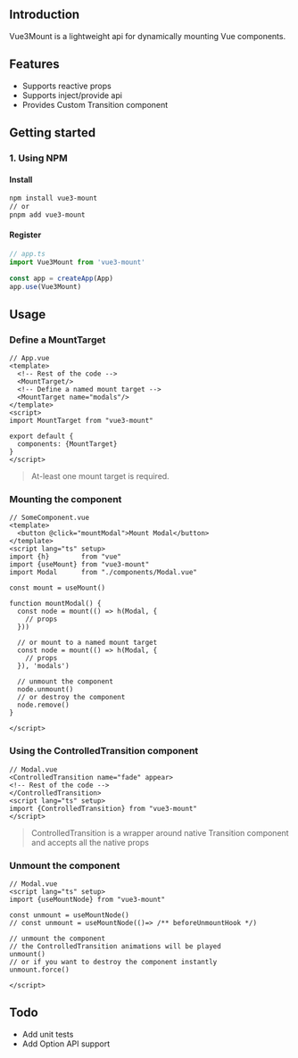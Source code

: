 ## Introduction

Vue3Mount is a lightweight api for dynamically mounting Vue components.

## Features

- Supports reactive props
- Supports inject/provide api
- Provides Custom Transition component

## Getting started

### 1. Using NPM

#### Install

```bash
npm install vue3-mount
// or
pnpm add vue3-mount
```

#### Register

```ts
// app.ts
import Vue3Mount from 'vue3-mount'

const app = createApp(App)
app.use(Vue3Mount)
```

## Usage

### Define a MountTarget

```vue
// App.vue
<template>
  <!-- Rest of the code -->
  <MountTarget/>
  <!-- Define a named mount target -->
  <MountTarget name="modals"/>
</template>
<script>
import MountTarget from "vue3-mount"

export default {
  components: {MountTarget}
}
</script>
```

> At-least one mount target is required.

### Mounting the component

```vue
// SomeComponent.vue
<template>
  <button @click="mountModal">Mount Modal</button>
</template>
<script lang="ts" setup>
import {h}        from "vue"
import {useMount} from "vue3-mount"
import Modal      from "./components/Modal.vue"

const mount = useMount()

function mountModal() {
  const node = mount(() => h(Modal, {
    // props
  }))

  // or mount to a named mount target
  const node = mount(() => h(Modal, {
    // props
  }), 'modals')

  // unmount the component
  node.unmount()
  // or destroy the component
  node.remove()
}

</script>
```

### Using the ControlledTransition component

```vue
// Modal.vue
<ControlledTransition name="fade" appear>
<!-- Rest of the code -->
</ControlledTransition>
<script lang="ts" setup>
import {ControlledTransition} from "vue3-mount"
</script>
```

> ControlledTransition is a wrapper around native Transition component and accepts all the native props

### Unmount the component

```vue
// Modal.vue
<script lang="ts" setup>
import {useMountNode} from "vue3-mount"

const unmount = useMountNode()
// const unmount = useMountNode(()=> /** beforeUnmountHook */)

// unmount the component
// the ControlledTransition animations will be played
unmount()
// or if you want to destroy the component instantly
unmount.force()

</script>
```

## Todo

- Add unit tests
- Add Option API support
